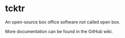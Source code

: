# tcktr
An open-source box office software not called open box.

More documentation can be found in the GitHub wiki. 
